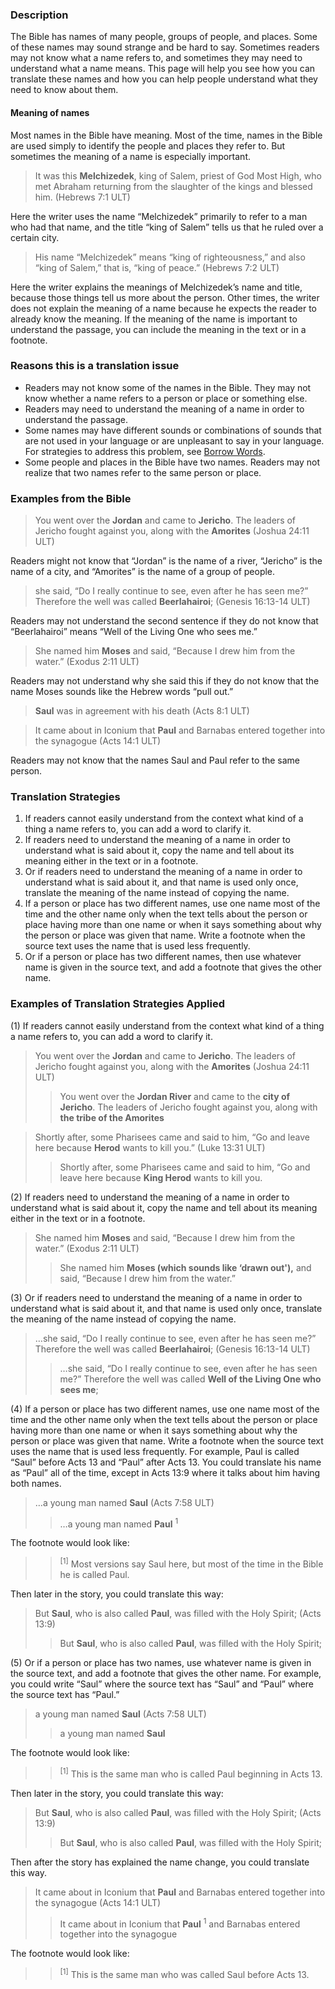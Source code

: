 
### Description

The Bible has names of many people, groups of people, and places. Some of these names may sound strange and be hard to say. Sometimes readers may not know what a name refers to, and sometimes they may need to understand what a name means. This page will help you see how you can translate these names and how you can help people understand what they need to know about them.

#### Meaning of names

Most names in the Bible have meaning. Most of the time, names in the Bible are used simply to identify the people and places they refer to. But sometimes the meaning of a name is especially important.

> It was this **Melchizedek**, king of Salem, priest of God Most High, who met Abraham returning from the slaughter of the kings and blessed him. (Hebrews 7:1 ULT)

Here the writer uses the name “Melchizedek” primarily to refer to a man who had that name, and the title “king of Salem” tells us that he ruled over a certain city.

> His name “Melchizedek” means “king of righteousness,” and also “king of Salem,” that is, “king of peace.” (Hebrews 7:2 ULT)

Here the writer explains the meanings of Melchizedek’s name and title, because those things tell us more about the person. Other times, the writer does not explain the meaning of a name because he expects the reader to already know the meaning. If the meaning of the name is important to understand the passage, you can include the meaning in the text or in a footnote.

### Reasons this is a translation issue

* Readers may not know some of the names in the Bible. They may not know whether a name refers to a person or place or something else.
* Readers may need to understand the meaning of a name in order to understand the passage.
* Some names may have different sounds or combinations of sounds that are not used in your language or are unpleasant to say in your language. For strategies to address this problem, see [Borrow Words](../translate-transliterate/01.md).
* Some people and places in the Bible have two names. Readers may not realize that two names refer to the same person or place.

### Examples from the Bible

> You went over the **Jordan** and came to **Jericho**. The leaders of Jericho fought against you, along with the **Amorites** (Joshua 24:11 ULT)

Readers might not know that “Jordan” is the name of a river, “Jericho” is the name of a city, and “Amorites” is the name of a group of people.

> she said, “Do I really continue to see, even after he has seen me?” Therefore the well was called **Beerlahairoi**; (Genesis 16:13-14 ULT)

Readers may not understand the second sentence if they do not know that “Beerlahairoi” means “Well of the Living One who sees me.”

> She named him **Moses** and said, “Because I drew him from the water.” (Exodus 2:11 ULT)

Readers may not understand why she said this if they do not know that the name Moses sounds like the Hebrew words “pull out.”

> **Saul** was in agreement with his death (Acts 8:1 ULT)<br> 
  
> It came about in Iconium that **Paul** and Barnabas entered together into the synagogue (Acts 14:1 ULT)  

Readers may not know that the names Saul and Paul refer to the same person.

### Translation Strategies

1. If readers cannot easily understand from the context what kind of a thing a name refers to, you can add a word to clarify it.
1. If readers need to understand the meaning of a name in order to understand what is said about it, copy the name and tell about its meaning either in the text or in a footnote.
1. Or if readers need to understand the meaning of a name in order to understand what is said about it, and that name is used only once, translate the meaning of the name instead of copying the name.
1. If a person or place has two different names, use one name most of the time and the other name only when the text tells about the person or place having more than one name or when it says something about why the person or place was given that name. Write a footnote when the source text uses the name that is used less frequently.
1. Or if a person or place has two different names, then use whatever name is given in the source text, and add a footnote that gives the other name.

### Examples of Translation Strategies Applied

(1) If readers cannot easily understand from the context what kind of a thing a name refers to, you can add a word to clarify it.

> You went over the **Jordan** and came to **Jericho**. The leaders of Jericho fought against you, along with the **Amorites** (Joshua 24:11 ULT)  
>> You went over the **Jordan River** and came to the **city of Jericho**. The leaders of Jericho fought against you, along with **the tribe of the Amorites** 
  
> Shortly after, some Pharisees came and said to him, “Go and leave here because **Herod** wants to kill you.” (Luke 13:31 ULT)  
>> Shortly after, some Pharisees came and said to him, “Go and leave here because **King Herod** wants to kill you.

(2) If readers need to understand the meaning of a name in order to understand what is said about it, copy the name and tell about its meaning either in the text or in a footnote.

> She named him **Moses** and said, “Because I drew him from the water.” (Exodus 2:11 ULT)  
>> She named him **Moses (which sounds like ‘drawn out'),** and said, “Because I drew him from the water.”

(3) Or if readers need to understand the meaning of a name in order to understand what is said about it, and that name is used only once, translate the meaning of the name instead of copying the name.

> …she said, “Do I really continue to see, even after he has seen me?” Therefore the well was called **Beerlahairoi**; (Genesis 16:13-14 ULT)  
>> …she said, “Do I really continue to see, even after he has seen me?” Therefore the well was called **Well of the Living One who sees me**;

(4) If a person or place has two different names, use one name most of the time and the other name only when the text tells about the person or place having more than one name or when it says something about why the person or place was given that name. Write a footnote when the source text uses the name that is used less frequently. For example, Paul is called “Saul” before Acts 13 and “Paul” after Acts 13. You could translate his name as “Paul” all of the time, except in Acts 13:9 where it talks about him having both names.

> …a young man named **Saul** (Acts 7:58 ULT)  
>> …a young man named **Paul** <sup> 1</sup> 

The footnote would look like:

>> <sup>[1]</sup> Most versions say Saul here, but most of the time in the Bible he is called Paul.

Then later in the story, you could translate this way:

> But **Saul**, who is also called **Paul**, was filled with the Holy Spirit; (Acts 13:9)  
>> But **Saul**, who is also called **Paul**, was filled with the Holy Spirit;

(5) Or if a person or place has two names, use whatever name is given in the source text, and add a footnote that gives the other name. For example, you could write “Saul” where the source text has “Saul” and “Paul” where the source text has “Paul.”

> a young man named **Saul** (Acts 7:58 ULT)  
>> a young man named **Saul** 

The footnote would look like:

>> <sup> [1]</sup> This is the same man who is called Paul beginning in Acts 13.

Then later in the story, you could translate this way:

> But **Saul**, who is also called **Paul**, was filled with the Holy Spirit; (Acts 13:9)  
>> But **Saul**, who is also called **Paul**, was filled with the Holy Spirit;

Then after the story has explained the name change, you could translate this way.

> It came about in Iconium that **Paul** and Barnabas entered together into the synagogue (Acts 14:1 ULT)  
>> It came about in Iconium that **Paul** <sup> 1</sup> and Barnabas entered together into the synagogue

The footnote would look like:

>> <sup> [1]</sup> This is the same man who was called Saul before Acts 13.

